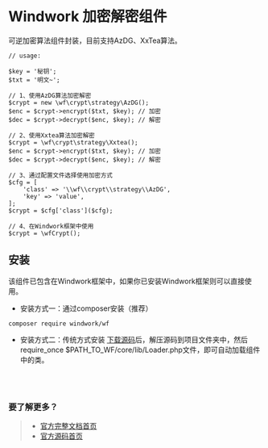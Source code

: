 Windwork 加密解密组件
============================
可逆加密算法组件封装，目前支持AzDG、XxTea算法。

```
// usage:

$key = '秘钥';
$txt = '明文~';

// 1、使用AzDG算法加密解密
$crypt = new \wf\crypt\strategy\AzDG();  
$enc = $crypt->encrypt($txt, $key); // 加密
$dec = $crypt->decrypt($enc, $key); // 解密

// 2、使用Xxtea算法加密解密
$crypt = \wf\crypt\strategy\Xxtea();
$enc = $crypt->encrypt($txt, $key); // 加密
$dec = $crypt->decrypt($enc, $key); // 解密

// 3、通过配置文件选择使用加密方式
$cfg = [
    'class' => '\\wf\\crypt\\strategy\\AzDG',
    'key' => 'value',
];
$crypt = $cfg['class']($cfg);

// 4、在Windwork框架中使用
$crypt = \wfCrypt();

```

## 安装
该组件已包含在Windwork框架中，如果你已安装Windwork框架则可以直接使用。

- 安装方式一：通过composer安装（推荐）
```
composer require windwork/wf
```

- 安装方式二：传统方式安装
[下载源码](https://github.com/windwork/wf/releases)后，解压源码到项目文件夹中，然后require_once $PATH_TO_WF/core/lib/Loader.php文件，即可自动加载组件中的类。


<br />  
<br />  

### 要了解更多？  
> - [官方完整文档首页](http://docs.windwork.org/manual/)  
> - [官方源码首页](https://github.com/windwork)  
